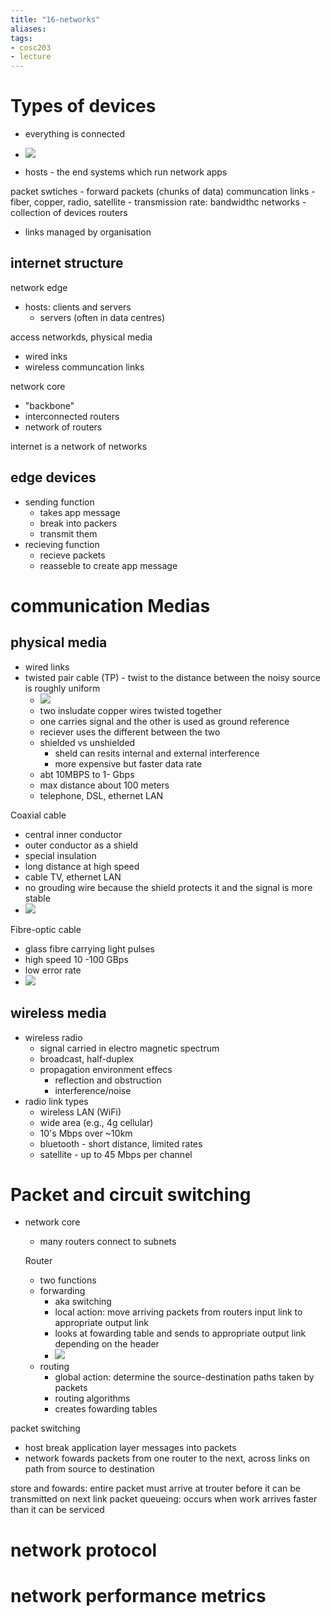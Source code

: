 ```yaml
---
title: "16-networks"
aliases: 
tags: 
- cosc203
- lecture
---
```


# Types of devices
- everything is connected
- ![](https://i.imgur.com/ECsSgfo.png)

- hosts - the end systems which run network apps

packet swtiches - forward packets (chunks of data)
communcation links - fiber, copper, radio, satellite
	- transmission rate: bandwidthc
networks -  collection of devices routers
- links managed by organisation


## internet structure
network edge
- hosts: clients and servers
	- servers (often in data centres)

access networkds, physical media
- wired inks
- wireless communcation links

network core
- "backbone"
- interconnected routers
- network of routers

internet is a network of networks

## edge devices
- sending function
	- takes app message
	- break into packers
	- transmit them
- recieving function
	- recieve packets
	- reasseble to create app message

# communication Medias
## physical media
- wired links
- twisted pair cable (TP)
		- twist to the distance between the noisy source is roughly uniform 
	- ![](https://i.imgur.com/NiL0cO7.png)
	- two insludate copper wires twisted together
	- one carries signal and the other is used as ground reference
	- reciever uses the different between the two
	- shielded vs unshielded
		- sheld can resits internal and external interference
		- more expensive but faster data rate
	- abt 10MBPS to 1- Gbps
	- max distance about 100 meters
	- telephone, DSL, ethernet LAN

Coaxial cable
- central inner conductor
- outer conductor as a shield
- special insulation
- long distance at high speed
- cable TV, ethernet LAN
- no grouding wire because the shield protects it and the signal is more stable
- ![](https://i.imgur.com/UI6vx1i.png)

Fibre-optic cable
- glass fibre carrying light pulses
- high speed 10 -100 GBps
- low error rate
- ![](https://i.imgur.com/fDMjJgs.png)

## wireless media
- wireless radio
	- signal carried in electro magnetic spectrum
	- broadcast, half-duplex
	- propagation environment effecs
		- reflection and obstruction
		- interference/noise
- radio link types
	- wireless LAN (WiFi)
	- wide area (e.g., 4g cellular)
	- 10's Mbps over ~10km
	- bluetooth  - short distance, limited rates
	- satellite - up to 45 Mbps per channel

# Packet and circuit switching
- network core
	- many routers connect to subnets
	
	Router
	- two functions
	- forwarding
		- aka switching
		- local action: move arriving packets from routers input link to appropriate output link
		- looks at fowarding table and sends to appropriate output link depending on the header
		- ![](https://i.imgur.com/4a6bTyz.png)
	- routing
		- global action: determine the source-destination paths taken by packets
		- routing algorithms
		- creates fowarding tables

packet switching
- host break application layer messages into packets
- network fowards packets from one router to the next, across links on path from source to destination

store and fowards: entire packet must arrive at trouter before it can be transmitted on next link
packet queueing: occurs when work arrives faster than it can be serviced


# network protocol

# network performance metrics

